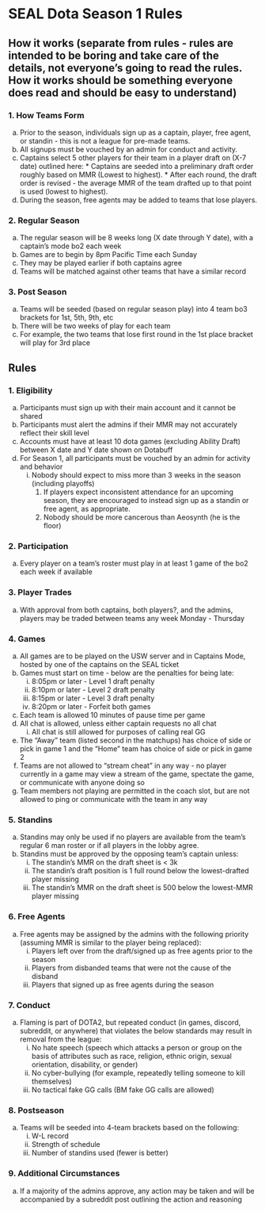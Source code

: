 # SEAL Dota Season 1 Rules

## How it works (separate from rules - rules are intended to be boring and take care of the details, not everyone’s going to read the rules.  How it works should be something everyone does read and should be easy to understand)

### 1. How Teams Form

* Prior to the season, individuals sign up as a captain, player, free agent, or standin - this is not a league for pre-made teams.
* All signups must be vouched by an admin for conduct and activity.
* Captains select 5 other players for their team in a player draft on (X-7 date) outlined here:
		* Captains are seeded into a preliminary draft order roughly based on MMR (Lowest to highest).
		* After each round, the draft order is revised - the average MMR of the team drafted up to that point is used (lowest to highest).
* During the season, free agents may be added to teams that lose players.

### 2. Regular Season

* The regular season will be 8 weeks long (X date through Y date), with a captain’s mode bo2 each week
* Games are to begin by 8pm Pacific Time each Sunday
* They may be played earlier if both captains agree
* Teams will be matched against other teams that have a similar record

### 3. Post Season

* Teams will be seeded (based on regular season play) into 4 team bo3 brackets for 1st, 5th, 9th, etc
* There will be two weeks of play for each team
* For example, the two teams that lose first round in the 1st place bracket will play for 3rd place

## Rules

### 1. Eligibility

* Participants must sign up with their main account and it cannot be shared
* Participants must alert the admins if their MMR may not accurately reflect their skill level
* Accounts must have at least 10 dota games (excluding Ability Draft) between X date and Y date shown on Dotabuff
* For Season 1, all participants must be vouched by an admin for activity and behavior
	* Nobody should expect to miss more than 3 weeks in the season (including playoffs)
		1. If players expect inconsistent attendance for an upcoming season, they are encouraged to instead sign up as a standin or free agent, as appropriate.
		2. Nobody should be more cancerous than Aeosynth (he is the floor)

### 2. Participation

* Every player on a team’s roster must play in at least 1 game of the bo2 each week if available

### 3. Player Trades

* With approval from both captains, both players?, and the admins, players may be traded between teams any week Monday - Thursday

### 4. Games

* All games are to be played on the USW server and in Captains Mode, hosted by one of the captains on the SEAL ticket
* Games must start on time - below are the penalties for being late:
	* 8:05pm or later - Level 1 draft penalty
	* 8:10pm or later - Level 2 draft penalty
	* 8:15pm or later - Level 3 draft penalty
	* 8:20pm or later - Forfeit both games
* Each team is allowed 10 minutes of pause time per game
* All chat is allowed, unless either captain requests no all chat
	* All chat is still allowed for purposes of calling real GG
* The “Away” team (listed second in the matchups) has choice of side or pick in game 1 and the “Home” team has choice of side or pick in game 2
* Teams are not allowed to “stream cheat” in any way - no player currently in a game may view a stream of the game, spectate the game, or communicate with anyone doing so
* Team members not playing are permitted in the coach slot, but are not allowed to ping or communicate with the team in any way

### 5. Standins

* Standins may only be used if no players are available from the team’s regular 6 man roster or if all players in the lobby agree.
* Standins must be approved by the opposing team’s captain unless:
	* The standin’s MMR on the draft sheet is < 3k
	* The standin’s draft position is 1 full round below the lowest-drafted player missing
	* The standin’s MMR on the draft sheet is 500 below the lowest-MMR player missing

### 6. Free Agents

* Free agents may be assigned by the admins with the following priority (assuming MMR is similar to the player being replaced):
	* Players left over from the draft/signed up as free agents prior to the season
	* Players from disbanded teams that were not the cause of the disband
	* Players that signed up as free agents during the season
### 7. Conduct

* Flaming is part of DOTA2, but repeated conduct (in games, discord, subreddit, or anywhere) that violates the below standards may result in removal from the league:
	* No hate speech (speech which attacks a person or group on the basis of attributes such as race, religion, ethnic origin, sexual orientation, disability, or gender)
	* No cyber-bullying (for example, repeatedly telling someone to kill themselves)
	* No tactical fake GG calls (BM fake GG calls are allowed)

### 8. Postseason
* Teams will be seeded into 4-team brackets based on the following:
	* W-L record
	* Strength of schedule
	* Number of standins used (fewer is better)

### 9. Additional Circumstances
* If a majority of the admins approve, any action may be taken and will be accompanied by a subreddit post outlining the action and reasoning
	
<style type="text/css">
    ul { list-style-type: lower-alpha; }
    ul ul { list-style-type: lower-roman; }
    ul ul ul { list-style-type: upper-alpha; }
</style>
